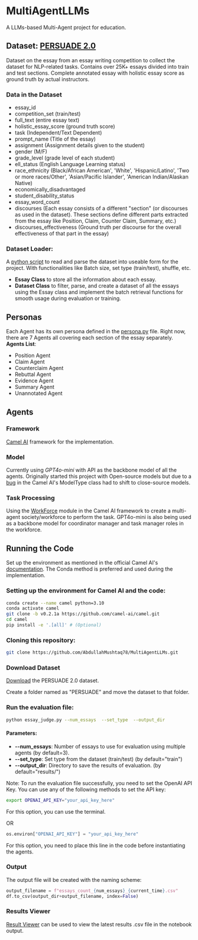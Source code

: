 # MultiAgentLLMs

A LLMs-based Multi-Agent project for education.

## Dataset: [PERSUADE 2.0](https://github.com/scrosseye/persuade_corpus_2.0)

Dataset on the essay from an essay writing competition to collect the dataset for NLP-related tasks. Contains over 25K+ essays divided into train and test sections. Complete annotated essay with holistic essay score as ground truth by actual instructors. 
### Data in the Dataset
- essay_id
- competition_set (train/test)
- full_text (entire essay text)
- holistic_essay_score (ground truth score)
- task (Independent/Text Dependent)
- prompt_name (Title of the essay)
- assignment (Assignment details given to the student)
- gender (M/F)
- grade_level (grade level of each student)
- ell_status (English Language Learning status)
- race_ethnicity (Black/African American', 'White', 'Hispanic/Latino', 'Two or more races/Other', 'Asian/Pacific Islander', 'American Indian/Alaskan Native)
- economically_disadvantaged
- student_disability_status
- essay_word_count
- discourses (Each essay consists of a different "section" (or discourses as used in the dataset). These sections define different parts extracted from the essay like Position, Claim, Counter Claim, Summary, etc.)
- discourses_effectiveness (Ground truth per discourse for the overall effectiveness of that part in the essay)


### Dataset Loader:
A [python script](./optimized_loader.py) to read and parse the dataset into useable form for the project. With functionalities like Batch size, set type (train/test), shuffle, etc.

- **Essay Class** to store all the information about each essay. 
- **Dataset Class** to filter, parse, and create a dataset of all the essays using the Essay class and implement the batch retrieval functions for smooth usage during evaluation or training.

## Personas
Each Agent has its own persona defined in the [persona.py](./persona.py) file. Right now, there are 7 Agents all covering each section of the essay separately.
**Agents List**:
- Position Agent 
- Claim Agent 
- Counterclaim Agent 
- Rebuttal Agent 
- Evidence Agent 
- Summary Agent 
- Unannotated Agent


## Agents

### Framework
[Camel AI](https://docs.camel-ai.org/index.html) framework for the implementation.
### Model
Currently using *GPT4o-mini* with API as the backbone model of all the agents. 
Originally started this project with Open-source models but due to a [bug](https://github.com/camel-ai/camel/issues/977) in the  Camel AI's ModelType class had to shift to close-source models.
### Task Processing
Using the [WorkForce](https://docs.camel-ai.org/key_modules/workforce.html) module in the Camel AI framework to create a multi-agent society/workforce to perform the task. GPT4o-mini is also being used as a backbone model for coordinator manager and task manager roles in the workforce.



## Running the Code
Set up the environment as mentioned in the official Camel AI's [documentation](https://docs.camel-ai.org/get_started/setup.html). The Conda method is preferred and used during the implementation.

### Setting up the environment for Camel AI and the code:

```bash
conda create --name camel python=3.10
conda activate camel
git clone -b v0.2.1a https://github.com/camel-ai/camel.git
cd camel
pip install -e '.[all]' # (Optional)
```

### Cloning this repository:

```bash
git clone https://github.com/AbdullahMushtaq78/MultiAgentLLMs.git
```

### Download Dataset
[Download](https://github.com/scrosseye/persuade_corpus_2.0) the PERSUADE 2.0 dataset.

Create a folder named as "PERSUADE" and move the dataset to that folder.

### Run the evaluation file:
```bash
python essay_judge.py --num_essays  --set_type  --output_dir
```
#### Parameters:
- **--num_essays**: Number of essays to use for evaluation using multiple agents (by default=3).
- **--set_type**: Set type from the dataset (train/test) (by default="train")
- **--output_dir**: Directory to save the results of evaluation. (by default="results/")

Note: To run the evaluation file successfully, you need to set the OpenAI API Key. You can use any of the following methods to set the API key:

```bash 
export OPENAI_API_KEY="your_api_key_here"
```
For this option, you can use the terminal.

OR

```python
os.environ["OPENAI_API_KEY"] = "your_api_key_here"
```
For this option, you need to place this line in the code before instantiating the agents.

### Output
The output file will be created with the naming scheme: 
```python
output_filename = f"essays_count_{num_essays}_{current_time}.csv"
df.to_csv(output_dir+output_filename, index=False)    
```

### Results Viewer
[Result Viewer](./results/result_viewer.ipynb) can be used to view the latest results .csv file in the notebook output.



<!-- ## Files to ignore:
These are the extra files primarily used for implementing the same project with open-source models. Due to a [bug](https://github.com/camel-ai/camel/issues/977) in the Camel AI's source code specifically in the ModelType class, had to shift to OpenAI models like GPT4o-mini.
- [llama3.sh](./llama3.sh)
- [Llama3ModelFile](./Llama3ModelFile)

(You might find some comments in the code regarding this). -->
